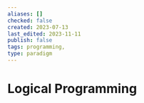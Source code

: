 ```yaml
---
aliases: []
checked: false
created: 2023-07-13
last_edited: 2023-11-11
publish: false
tags: programming,
type: paradigm
---
```

# Logical Programming
